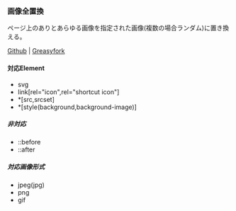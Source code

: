 ### 画像全置換

ページ上のありとあらゆる画像を指定された画像(複数の場合ランダム)に置き換える。

[Github](https://github.com/hi2ma-bu4/all-img-replace) | [Greasyfork](https://greasyfork.org/ja/scripts/496153-%E7%94%BB%E5%83%8F%E5%85%A8%E7%BD%AE%E6%8F%9B)

#### 対応Element
* svg
* link[rel="icon",rel="shortcut icon"]
* *[src,srcset]
* *[style(background,background-image)]

##### 非対応
* ::before
* ::after

##### 対応画像形式
* jpeg(jpg)
* png
* gif

